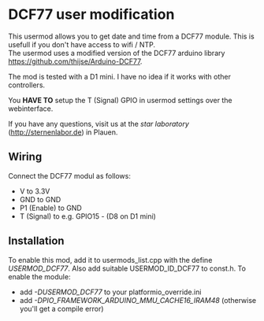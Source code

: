 # DCF77 user modification

 This usermod allows you to get date and time from a DCF77 module. This is usefull if 
 you don't have access to wifi / NTP.   
 The usermod uses a modified version of the DCF77 arduino library https://github.com/thijse/Arduino-DCF77.
  
 The mod is tested with a D1 mini. I have no idea if it works with other controllers.
 
 
 You **HAVE TO** setup the T (Signal) GPIO in usermod settings over the webinterface.
  
 
  
 If you have any questions, visit us at the *star laboratory* (http://sternenlabor.de) in Plauen.

## Wiring
Connect the DCF77 modul as follows:
- V to 3.3V
- GND to GND
- P1 (Enable) to GND
- T (Signal) to e.g. GPIO15 - (D8 on D1 mini) 


## Installation
To enable this mod, add it to usermods_list.cpp with the define *USERMOD_DCF77*.
Also add suitable USERMOD_ID_DCF77 to const.h.
To enable the module:
- add *-DUSERMOD_DCF77* to your platformio_override.ini
- add *-DPIO_FRAMEWORK_ARDUINO_MMU_CACHE16_IRAM48*  (otherwise you'll get a compile error)

